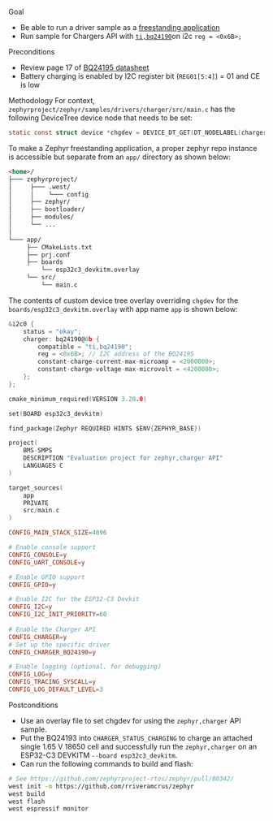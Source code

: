 Goal
* Be able to run a driver sample as a [freestanding application](https://docs.zephyrproject.org/latest/develop/application/index.html#zephyr-freestanding-application)
* Run sample for Chargers API with [`ti,bq24190`](https://docs.zephyrproject.org/latest/build/dts/api/bindings/charger/ti,bq24190.html)on i2c `reg = <0x6B>;`

Preconditions
* Review page 17 of [BQ24195 datasheet](https://www.ti.com/lit/ds/symlink/bq24195.pdf)
* Battery charging is enabled by I2C register bit (`REG01[5:4]`) = 01 and CE is low

Methodology
For context, `zephyrproject/zephyr/samples/drivers/charger/src/main.c` has the following DeviceTree device node that needs to be set:
```c
static const struct device *chgdev = DEVICE_DT_GET(DT_NODELABEL(charger));
```

To make a Zephyr freestanding application, a proper zephyr repo instance is accessible but separate from an `app/` directory as shown below:
```md
<home>/
├─── zephyrproject/
│     ├─── .west/
│     │    └─── config
│     ├── zephyr/
│     ├── bootloader/
│     ├── modules/
│     └── ...
│
└─── app/
     ├── CMakeLists.txt
     ├── prj.conf
     ├── boards
         └── esp32c3_devkitm.overlay
     └── src/
         └── main.c
```

The contents of custom device tree overlay overriding `chgdev` for the `boards/esp32c3_devkitm.overlay` with app name `app` is shown below:
```c
&i2c0 {
	status = "okay";
	charger: bq24190@6b {
		compatible = "ti,bq24190";
		reg = <0x6B>; // I2C address of the BQ24195
		constant-charge-current-max-microamp = <2000000>;
		constant-charge-voltage-max-microvolt = <4200000>; 
	};
};
```


```c
cmake_minimum_required(VERSION 3.20.0)

set(BOARD esp32c3_devkitm)

find_package(Zephyr REQUIRED HINTS $ENV{ZEPHYR_BASE})

project(
	BMS-SMPS
	DESCRIPTION "Evaluation project for zephyr,charger API"
	LANGUAGES C
)

target_sources(
	app
	PRIVATE
	src/main.c
)
```

```conf
CONFIG_MAIN_STACK_SIZE=4096

# Enable console support
CONFIG_CONSOLE=y
CONFIG_UART_CONSOLE=y

# Enable GPIO support
CONFIG_GPIO=y

# Enable I2C for the ESP32-C3 Devkit
CONFIG_I2C=y
CONFIG_I2C_INIT_PRIORITY=60
  
# Enable the Charger API
CONFIG_CHARGER=y
# Set up the specific driver
CONFIG_CHARGER_BQ24190=y

# Enable logging (optional, for debugging)
CONFIG_LOG=y
CONFIG_TRACING_SYSCALL=y
CONFIG_LOG_DEFAULT_LEVEL=3
```

Postconditions
* Use an overlay file to set chgdev for using the `zephyr,charger` API sample.
* Put the BQ24193 into `CHARGER_STATUS_CHARGING` to charge an attached single 1.65 V 18650 cell and successfully run the `zephyr,charger` on an ESP32-C3 DEVKITM `--board esp32c3_devkitm`.
* Can run the following commands to build and flash:


```bash
# See https://github.com/zephyrproject-rtos/zephyr/pull/80342/
west init -m https://github.com/rriveramcrus/zephyr
west build
west flash
west espressif monitor
```

